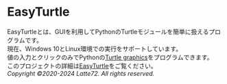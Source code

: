 # EasyTurtle  
EasyTurtleとは、GUIを利用してPythonのTurtleモジュールを簡単に扱えるプログラムです。  
現在、Windows 10とLinux環境での実行をサポートしています。  
値の入力とクリックのみでPythonの[Turtle graphics](https://docs.python.org/ja/3/library/turtle.html)をプログラムできます。  
このプロジェクトの詳細は[EasyTurtle](https://latte72r.github.io/EasyTurtle/)をご覧ください。  
*Copyright ©2020-2024 Latte72. All rights reserved.*  
